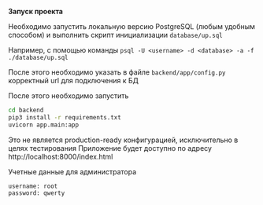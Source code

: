 **Запуск проекта**

Необходимо запустить локальную версию PostgreSQL (любым удобным способом) и выполнить скрипт инициализации `database/up.sql`

Например, с помощью команды `psql -U <username> -d <database> -a -f ./database/up.sql`

После этого необходимо указать в файле `backend/app/config.py` корректный url для подключения к БД

После этого необходимо запустить
```sh
cd backend
pip3 install -r requirements.txt
uvicorn app.main:app
```
Это не является production-ready конфигурацией, исключительно в целях тестирования
Приложение будет доступно по адресу http://localhost:8000/index.html

Учетные данные для администратора
```
username: root
password: qwerty
```
